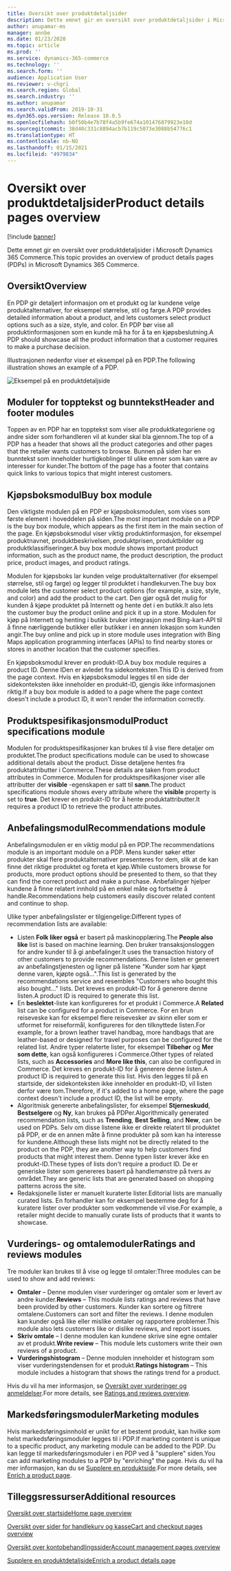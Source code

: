 ```yaml
---
title: Oversikt over produktdetaljsider
description: Dette emnet gir en oversikt over produktdetaljsider i Microsoft Dynamics 365 Commerce.
author: anupamar-ms
manager: annbe
ms.date: 01/23/2020
ms.topic: article
ms.prod: ''
ms.service: dynamics-365-commerce
ms.technology: ''
ms.search.form: ''
audience: Application User
ms.reviewer: v-chgri
ms.search.region: Global
ms.search.industry: ''
ms.author: anupamar
ms.search.validFrom: 2019-10-31
ms.dyn365.ops.version: Release 10.0.5
ms.openlocfilehash: b0f50b4e7b78f4a5b9fe674a101476879923e10d
ms.sourcegitcommit: 38d40c331c8894acb7b119c5073e3088b54776c1
ms.translationtype: HT
ms.contentlocale: nb-NO
ms.lasthandoff: 01/15/2021
ms.locfileid: "4979834"
---
```

# <a name="product-details-pages-overview"></a><span data-ttu-id="5db79-103">Oversikt over produktdetaljsider</span><span class="sxs-lookup"><span data-stu-id="5db79-103">Product details pages overview</span></span>

[!include [banner](includes/banner.md)]

<span data-ttu-id="5db79-104">Dette emnet gir en oversikt over produktdetaljsider i Microsoft Dynamics 365 Commerce.</span><span class="sxs-lookup"><span data-stu-id="5db79-104">This topic provides an overview of product details pages (PDPs) in Microsoft Dynamics 365 Commerce.</span></span>

## <a name="overview"></a><span data-ttu-id="5db79-105">Oversikt</span><span class="sxs-lookup"><span data-stu-id="5db79-105">Overview</span></span>

<span data-ttu-id="5db79-106">En PDP gir detaljert informasjon om et produkt og lar kundene velge produktalternativer, for eksempel størrelse, stil og farge.</span><span class="sxs-lookup"><span data-stu-id="5db79-106">A PDP provides detailed information about a product, and lets customers select product options such as a size, style, and color.</span></span> <span data-ttu-id="5db79-107">En PDP bør vise all produktinformasjonen som en kunde må ha for å ta en kjøpsbeslutning.</span><span class="sxs-lookup"><span data-stu-id="5db79-107">A PDP should showcase all the product information that a customer requires to make a purchase decision.</span></span>

<span data-ttu-id="5db79-108">Illustrasjonen nedenfor viser et eksempel på en PDP.</span><span class="sxs-lookup"><span data-stu-id="5db79-108">The following illustration shows an example of a PDP.</span></span>

![Eksempel på en produktdetaljside](./media/pdp.PNG)

## <a name="header-and-footer-modules"></a><span data-ttu-id="5db79-110">Moduler for topptekst og bunntekst</span><span class="sxs-lookup"><span data-stu-id="5db79-110">Header and footer modules</span></span>

<span data-ttu-id="5db79-111">Toppen av en PDP har en topptekst som viser alle produktkategoriene og andre sider som forhandleren vil at kunder skal bla gjennom.</span><span class="sxs-lookup"><span data-stu-id="5db79-111">The top of a PDP has a header that shows all the product categories and other pages that the retailer wants customers to browse.</span></span> <span data-ttu-id="5db79-112">Bunnen på siden har en bunntekst som inneholder hurtigkoblinger til ulike emner som kan være av interesser for kunder.</span><span class="sxs-lookup"><span data-stu-id="5db79-112">The bottom of the page has a footer that contains quick links to various topics that might interest customers.</span></span>

## <a name="buy-box-module"></a><span data-ttu-id="5db79-113">Kjøpsboksmodul</span><span class="sxs-lookup"><span data-stu-id="5db79-113">Buy box module</span></span>

<span data-ttu-id="5db79-114">Den viktigste modulen på en PDP er kjøpsboksmodulen, som vises som første element i hoveddelen på siden.</span><span class="sxs-lookup"><span data-stu-id="5db79-114">The most important module on a PDP is the buy box module, which appears as the first item in the main section of the page.</span></span> <span data-ttu-id="5db79-115">En kjøpsboksmodul viser viktig produktinformasjon, for eksempel produktnavnet, produktbeskrivelsen, produktprisen, produktbilder og produktklassifiseringer.</span><span class="sxs-lookup"><span data-stu-id="5db79-115">A buy box module shows important product information, such as the product name, the product description, the product price, product images, and product ratings.</span></span>

<span data-ttu-id="5db79-116">Modulen for kjøpsboks lar kunden velge produktalternativer (for eksempel størrelse, stil og farge) og legger til produktet i handlekurven.</span><span class="sxs-lookup"><span data-stu-id="5db79-116">The buy box module lets the customer select product options (for example, a size, style, and color) and add the product to the cart.</span></span> <span data-ttu-id="5db79-117">Den gjør også det mulig for kunden å kjøpe produktet på Internett og hente det i en butikk.</span><span class="sxs-lookup"><span data-stu-id="5db79-117">It also lets the customer buy the product online and pick it up in a store.</span></span> <span data-ttu-id="5db79-118">Modulen for kjøp på Internett og henting i butikk bruker integrasjon med Bing-kart-API til å finne nærliggende butikker eller butikker i en annen lokasjon som kunden angir.</span><span class="sxs-lookup"><span data-stu-id="5db79-118">The buy online and pick up in store module uses integration with Bing Maps application programming interfaces (APIs) to find nearby stores or stores in another location that the customer specifies.</span></span>

<span data-ttu-id="5db79-119">En kjøpsboksmodul krever en produkt-ID.</span><span class="sxs-lookup"><span data-stu-id="5db79-119">A buy box module requires a product ID.</span></span> <span data-ttu-id="5db79-120">Denne IDen er avledet fra sidekonteksten.</span><span class="sxs-lookup"><span data-stu-id="5db79-120">This ID is derived from the page context.</span></span> <span data-ttu-id="5db79-121">Hvis en kjøpsboksmodul legges til en side der sidekonteksten ikke inneholder en produkt-ID, gjengis ikke informasjonen riktig.</span><span class="sxs-lookup"><span data-stu-id="5db79-121">If a buy box module is added to a page where the page context doesn't include a product ID, it won't render the information correctly.</span></span>

## <a name="product-specifications-module"></a><span data-ttu-id="5db79-122">Produktspesifikasjonsmodul</span><span class="sxs-lookup"><span data-stu-id="5db79-122">Product specifications module</span></span>

<span data-ttu-id="5db79-123">Modulen for produktspesifikasjoner kan brukes til å vise flere detaljer om produktet.</span><span class="sxs-lookup"><span data-stu-id="5db79-123">The product specifications module can be used to showcase additional details about the product.</span></span> <span data-ttu-id="5db79-124">Disse detaljene hentes fra produktattributter i Commerce.</span><span class="sxs-lookup"><span data-stu-id="5db79-124">These details are taken from product attributes in Commerce.</span></span> <span data-ttu-id="5db79-125">Modulen for produktspesifikasjoner viser alle attributter der **visible** -egenskapen er satt til **sann**.</span><span class="sxs-lookup"><span data-stu-id="5db79-125">The product specifications module shows every attribute where the **visible** property is set to **true**.</span></span> <span data-ttu-id="5db79-126">Det krever en produkt-ID for å hente produktattributter.</span><span class="sxs-lookup"><span data-stu-id="5db79-126">It requires a product ID to retrieve the product attributes.</span></span>

## <a name="recommendations-module"></a><span data-ttu-id="5db79-127">Anbefalingsmodul</span><span class="sxs-lookup"><span data-stu-id="5db79-127">Recommendations module</span></span>

<span data-ttu-id="5db79-128">Anbefalingsmodulen er en viktig modul på en PDP.</span><span class="sxs-lookup"><span data-stu-id="5db79-128">The recommendations module is an important module on a PDP.</span></span> <span data-ttu-id="5db79-129">Mens kunder søker etter produkter skal flere produktalternativer presenteres for dem, slik at de kan finne det riktige produktet og foreta et kjøp.</span><span class="sxs-lookup"><span data-stu-id="5db79-129">While customers browse for products, more product options should be presented to them, so that they can find the correct product and make a purchase.</span></span> <span data-ttu-id="5db79-130">Anbefalinger hjelper kundene å finne relatert innhold på en enkel måte og fortsette å handle.</span><span class="sxs-lookup"><span data-stu-id="5db79-130">Recommendations help customers easily discover related content and continue to shop.</span></span>

<span data-ttu-id="5db79-131">Ulike typer anbefalingslister er tilgjengelige:</span><span class="sxs-lookup"><span data-stu-id="5db79-131">Different types of recommendation lists are available:</span></span>

- <span data-ttu-id="5db79-132">Listen **Folk liker også** er basert på maskinopplæring.</span><span class="sxs-lookup"><span data-stu-id="5db79-132">The **People also like** list is based on machine learning.</span></span> <span data-ttu-id="5db79-133">Den bruker transaksjonsloggen for andre kunder til å gi anbefalinger.</span><span class="sxs-lookup"><span data-stu-id="5db79-133">It uses the transaction history of other customers to provide recommendations.</span></span> <span data-ttu-id="5db79-134">Denne listen er generert av anbefalingstjenesten og ligner på listene "Kunder som har kjøpt denne varen, kjøpte også...".</span><span class="sxs-lookup"><span data-stu-id="5db79-134">This list is generated by the recommendations service and resembles "Customers who bought this also bought..." lists.</span></span> <span data-ttu-id="5db79-135">Det kreves en produkt-ID for å generere denne listen.</span><span class="sxs-lookup"><span data-stu-id="5db79-135">A product ID is required to generate this list.</span></span>
- <span data-ttu-id="5db79-136">En **beslektet**-liste kan konfigureres for et produkt i Commerce.</span><span class="sxs-lookup"><span data-stu-id="5db79-136">A **Related** list can be configured for a product in Commerce.</span></span> <span data-ttu-id="5db79-137">For en brun reiseveske kan for eksempel flere reisevesker av skinn eller som er utformet for reiseformål, konfigureres for den tilknyttede listen.</span><span class="sxs-lookup"><span data-stu-id="5db79-137">For example, for a brown leather travel handbag, more handbags that are leather-based or designed for travel purposes can be configured for the related list.</span></span> <span data-ttu-id="5db79-138">Andre typer relaterte lister, for eksempel **Tilbehør** og **Mer som dette**, kan også konfigureres i Commerce.</span><span class="sxs-lookup"><span data-stu-id="5db79-138">Other types of related lists, such as **Accessories** and **More like this**, can also be configured in Commerce.</span></span> <span data-ttu-id="5db79-139">Det kreves en produkt-ID for å generere denne listen.</span><span class="sxs-lookup"><span data-stu-id="5db79-139">A product ID is required to generate this list.</span></span> <span data-ttu-id="5db79-140">Hvis den legges til på en startside, der sidekonteksten ikke inneholder en produkt-ID, vil listen derfor være tom.</span><span class="sxs-lookup"><span data-stu-id="5db79-140">Therefore, if it's added to a home page, where the page context doesn't include a product ID, the list will be empty.</span></span>
- <span data-ttu-id="5db79-141">Algoritmisk genererte anbefalingslister, for eksempel **Stjerneskudd**, **Bestselgere** og **Ny**, kan brukes på PDPer.</span><span class="sxs-lookup"><span data-stu-id="5db79-141">Algorithmically generated recommendation lists, such as **Trending**, **Best Selling**, and **New**, can be used on PDPs.</span></span> <span data-ttu-id="5db79-142">Selv om disse listene ikke er direkte relatert til produktet på PDP, er de en annen måte å finne produkter på som kan ha interesse for kundene.</span><span class="sxs-lookup"><span data-stu-id="5db79-142">Although these lists might not be directly related to the product on the PDP, they are another way to help customers find products that might interest them.</span></span> <span data-ttu-id="5db79-143">Denne typen lister krever ikke en produkt-ID.</span><span class="sxs-lookup"><span data-stu-id="5db79-143">These types of lists don't require a product ID.</span></span> <span data-ttu-id="5db79-144">De er generiske lister som genereres basert på handlemønstre på tvers av området.</span><span class="sxs-lookup"><span data-stu-id="5db79-144">They are generic lists that are generated based on shopping patterns across the site.</span></span>
- <span data-ttu-id="5db79-145">Redaksjonelle lister er manuelt kuraterte lister.</span><span class="sxs-lookup"><span data-stu-id="5db79-145">Editorial lists are manually curated lists.</span></span> <span data-ttu-id="5db79-146">En forhandler kan for eksempel bestemme deg for å kuratere lister over produkter som vedkommende vil vise.</span><span class="sxs-lookup"><span data-stu-id="5db79-146">For example, a retailer might decide to manually curate lists of products that it wants to showcase.</span></span>

## <a name="ratings-and-reviews-modules"></a><span data-ttu-id="5db79-147">Vurderings- og omtalemoduler</span><span class="sxs-lookup"><span data-stu-id="5db79-147">Ratings and reviews modules</span></span>

<span data-ttu-id="5db79-148">Tre moduler kan brukes til å vise og legge til omtaler:</span><span class="sxs-lookup"><span data-stu-id="5db79-148">Three modules can be used to show and add reviews:</span></span>

- <span data-ttu-id="5db79-149">**Omtaler** – Denne modulen viser vurderinger og omtaler som er levert av andre kunder.</span><span class="sxs-lookup"><span data-stu-id="5db79-149">**Reviews** – This module lists ratings and reviews that have been provided by other customers.</span></span> <span data-ttu-id="5db79-150">Kunder kan sortere og filtrere omtalene.</span><span class="sxs-lookup"><span data-stu-id="5db79-150">Customers can sort and filter the reviews.</span></span> <span data-ttu-id="5db79-151">I denne modulen kan kunder også like eller mislike omtaler og rapportere problemer.</span><span class="sxs-lookup"><span data-stu-id="5db79-151">This module also lets customers like or dislike reviews, and report issues.</span></span>
- <span data-ttu-id="5db79-152">**Skriv omtale** – I denne modulen kan kundene skrive sine egne omtaler av et produkt.</span><span class="sxs-lookup"><span data-stu-id="5db79-152">**Write review** – This module lets customers write their own reviews of a product.</span></span>
- <span data-ttu-id="5db79-153">**Vurderingshistogram** – Denne modulen inneholder et histogram som viser vurderingstendensen for et produkt.</span><span class="sxs-lookup"><span data-stu-id="5db79-153">**Ratings histogram** – This module includes a histogram that shows the ratings trend for a product.</span></span>

<span data-ttu-id="5db79-154">Hvis du vil ha mer informasjon, se [Oversikt over vurderinger og anmeldelser](ratings-reviews-overview.md).</span><span class="sxs-lookup"><span data-stu-id="5db79-154">For more details, see [Ratings and reviews overview](ratings-reviews-overview.md).</span></span>

## <a name="marketing-modules"></a><span data-ttu-id="5db79-155">Markedsføringsmoduler</span><span class="sxs-lookup"><span data-stu-id="5db79-155">Marketing modules</span></span>

<span data-ttu-id="5db79-156">Hvis markedsføringsinnhold er unikt for et bestemt produkt, kan hvilke som helst markedsføringsmoduler legges til i PDP.</span><span class="sxs-lookup"><span data-stu-id="5db79-156">If marketing content is unique to a specific product, any marketing module can be added to the PDP.</span></span> <span data-ttu-id="5db79-157">Du kan legge til markedsføringsmoduler i en PDP ved å "supplere" siden.</span><span class="sxs-lookup"><span data-stu-id="5db79-157">You can add marketing modules to a PDP by "enriching" the page.</span></span> <span data-ttu-id="5db79-158">Hvis du vil ha mer informasjon, kan du se [Supplere en produktside](enrich-product-page.md).</span><span class="sxs-lookup"><span data-stu-id="5db79-158">For more details, see [Enrich a product page](enrich-product-page.md).</span></span>

## <a name="additional-resources"></a><span data-ttu-id="5db79-159">Tilleggsressurser</span><span class="sxs-lookup"><span data-stu-id="5db79-159">Additional resources</span></span>

[<span data-ttu-id="5db79-160">Oversikt over startside</span><span class="sxs-lookup"><span data-stu-id="5db79-160">Home page overview</span></span>](quick-tour-home-page.md)

[<span data-ttu-id="5db79-161">Oversikt over sider for handlekurv og kasse</span><span class="sxs-lookup"><span data-stu-id="5db79-161">Cart and checkout pages overview</span></span>](quick-tour-cart-checkout.md)

[<span data-ttu-id="5db79-162">Oversikt over kontobehandlingssider</span><span class="sxs-lookup"><span data-stu-id="5db79-162">Account management pages overview</span></span>](quick-tour-account-management.md)

[<span data-ttu-id="5db79-163">Supplere en produktdetaljside</span><span class="sxs-lookup"><span data-stu-id="5db79-163">Enrich a product details page</span></span>](enrich-product-page.md)
